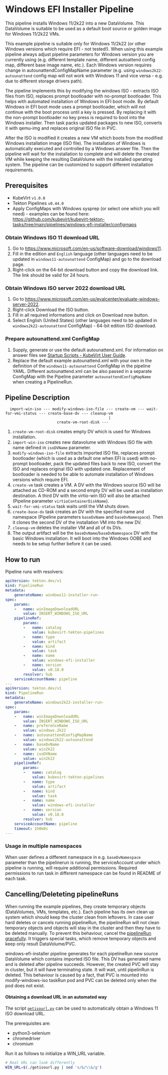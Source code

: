 # Windows EFI Installer Pipeline

This pipeline installs Windows 11/2k22 into a new DataVolume. This DataVolume is suitable to be used as a default boot source
or golden image for Windows 11/2k22 VMs.

This example pipeline is suitable only for Windows 11/2k22 (or other Windows versions which require EFI - not tested!). When using 
this example pipeline always adjust pipeline parameters for Windows version you are currently using (e.g. different template name, 
different autoattend config map, different base image name, etc.). Each Windows version requires change in autounattendConfigMapName 
parameter (e.g. using `windows2k22-autounattend` config map will not work with Windows 11 and vice versa - e.g. due to different storage 
drivers path).

The pipeline implements this by modifying the windows ISO - extracts ISO files from ISO, replaces prompt bootloader with no-prompt bootloader. 
This helps with automated installation of Windows in EFI boot mode. By default Windows in EFI boot mode uses a prompt bootloader, which will not 
continue with the boot process until a key is pressed. By replacing it with the non-prompt bootloader no key press is required to boot into the 
Windows installer. Then task packs updated packages to new ISO, converts it with qemu-img and replaces original ISO file in PVC.

After the ISO is modified it creates a new VM which boots from the modified Windows installation image (ISO file). The installation of Windows is 
automatically executed and controlled by a Windows answer file. Then the pipeline will wait for the installation to complete and will delete the 
created VM while keeping the resulting DataVolume with the installed operating system. The pipeline can be customized to support different 
installation requirements.

## Prerequisites

- KubeVirt `v1.0.0`
- Tekton Pipelines `v0.44.0`
- Apply ConfigMaps with Windows sysprep (or select one which you will need) - examples can be found here: https://github.com/kubevirt/kubevirt-tekton-tasks/tree/main/pipelines/windows-efi-installer/configmaps


### Obtain Windows ISO 11 download URL

1. Go to https://www.microsoft.com/en-us/software-download/windows11.
2. Fill in the edition and `English` language (other languages need to be updated in `windows11-autounattend` ConfigMap) and go to the download page.
3. Right-click on the 64-bit download button and copy the download link. The link should be valid for 24 hours.

### Obtain Windows ISO server 2022 download URL

1. Go to https://www.microsoft.com/en-us/evalcenter/evaluate-windows-server-2022.
2. Right-click Download the ISO button.
3. Fill in all required informations and click on Download now button.
4. Select English (United States) (other languages need to be updated in `windows2k22-autounattend` ConfigMap) - 64-bit edition ISO download.

### Prepare autounattend.xml ConfigMap

1. Supply, generate or use the default autounattend.xml.
   For information on answer files see [Startup Scripts - KubeVirt User Guide](https://kubevirt.io/user-guide/virtual_machines/startup_scripts/#sysprep).
2. Replace the default example autounattend.xml with your own in the definition of the `windows11-autounattend` ConfigMap in the pipeline YAML.
   Different autounattend.xml can be also passed in a separate ConfigMap with the Pipeline parameter `autounattendConfigMapName` when creating a PipelineRun.

## Pipeline Description

```
  import-win-iso --- modify-windows-iso-file --- create-vm --- wait-for-vmi-status --- create-base-dv --- cleanup-vm
                                              |
                       create-vm-root-disk --- 
```

1. `create-vm-root-disk` creates empty DV which is used for Windows installation.
2. `import-win-iso` creates new datavolume with Windows ISO file with name defined in `isoDVName` parameter.
3. `modify-windows-iso-file` extracts imported ISO file, replaces prompt bootloader (which is used as a default 
   one when EFI is used) with no-prompt bootloader, pack the updated files back to new ISO, convert the ISO and 
   replaces original ISO with updated one.
   Replacement of bootloader is needed to be able to automate installation of Windows versions which require EFI.
4. `create-vm` task creates a VM.
   A DV with the Windows source ISO will be attached as CD-ROM and a second empty DV will be used as installation destination.
   A third DV with the virtio-win ISO will also be attached (Pipeline parameter `virtioContainerDiskName`).
5. `wait-for-vmi-status` task waits until the VM shuts down.
6. `create-base-dv` task creates an DV with the specified name and namespace (Pipeline parameters `baseDvName` 
   and `baseDvNamespace`).
   Then it clones the second DV of the installation VM into the new DV.
7. `cleanup-vm` deletes the installer VM and all of its DVs.
8. The output artifact will be the `baseDvName`/`baseDvNamespace` DV with the basic Windows installation.
   It will boot into the Windows OOBE and needs to be setup further before it can be used.

## How to run

Pipeline runs with resolvers:
```yaml
apiVersion: tekton.dev/v1
kind: PipelineRun
metadata:
    generateName: windows11-installer-run-
spec:
    params:
    -   name: winImageDownloadURL
        value: INSERT_WINDOWS_ISO_URL
    pipelineRef:
        params:
        -   name: catalog
            value: kubevirt-tekton-pipelines
        -   name: type
            value: artifact
        -   name: kind
            value: task
        -   name: name
            value: windows-efi-installer
        -   name: version
            value: v0.18.0
        resolver: hub
    serviceAccountName: pipeline
---
apiVersion: tekton.dev/v1
kind: PipelineRun
metadata:
    generateName: windows2k22-installer-run-
spec:
    params:
    -   name: winImageDownloadURL
        value: INSERT_WINDOWS_ISO_URL
    -   name: preferenceName
        value: windows.2k22
    -   name: autounattendConfigMapName
        value: windows2k22-autounattend
    -   name: baseDvName
        value: win2k22
    -   name: isoDVName
        value: win2k22
    pipelineRef:
        params:
        -   name: catalog
            value: kubevirt-tekton-pipelines
        -   name: type
            value: artifact
        -   name: kind
            value: task
        -   name: name
            value: windows-efi-installer
        -   name: version
            value: v0.18.0
        resolver: hub
    serviceAccountName: pipeline
    timeout: 1h0m0s
---
```

### Usage in multiple namespaces

When user defines a different namespace in e.g. `baseDvNamespace` parameter than the pipelinerun is running, the serviceAccount under which pipeline is running, will require additional permissions. Required permissions to run task in different namespace can be found in README of each task.

## Cancelling/Deleteting pipelineRuns

When running the example pipelines, they create temporary objects (DataVolumes, VMs, templates, etc.). Each pipeline has its own clean up system which 
should keep the cluster clean from leftovers. In case user hard deletes or cancels running pipelineRun, the pipelineRun will not clean temporary 
objects and objects will stay in the cluster and then they have to be deleted manually. To prevent this behaviour, cancel the 
[pipelineRun gracefully](https://tekton.dev/docs/pipelines/pipelineruns/#gracefully-cancelling-a-pipelinerun). It triggers special tasks, 
which remove temporary objects and keep only result DataVolume/PVC.

windows-efi-installer pipeline generates for each pipelineRun new source DataVolume which contains imported ISO file. This DV has generated name and is 
deleted after pipeline succeeds. However, the created PVC will stay in cluster, but it will have terminating state. It will wait, until pipelinRun is 
deleted. This behaviour is caused by a fact, that PVC is mounted into modify-windows-iso taskRun pod and PVC can be deleted only when the pod does not 
exist.

#### Obtaining a download URL in an automated way

The script [`getisourl.py`](https://github.com/kubevirt/kubevirt-tekton-tasks/blob/main/pipelines/windows-efi-installer/getisourl.py) can be used to automatically obtain a Windows 11 ISO download URL.

The prerequisites are:

- python3-selenium
- chromedriver
- chromium

Run it as follows to initialize a WIN_URL variable.

```bash
# Real URL can look differently
WIN_URL=$(./getisourl.py | sed 's/&/\\&/g')
```
